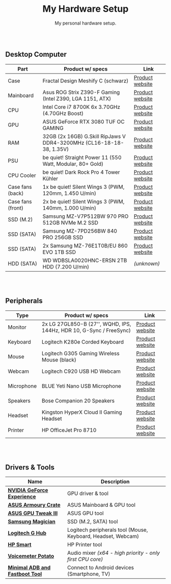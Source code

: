 <div align="center">

# My Hardware Setup

My personal hardware setup.

</div>

<br><br>

## Desktop Computer

| Part              | Product w/ specs                                                     | Link                                                                                                                                                    |
| ----------------- | -------------------------------------------------------------------- | ------------------------------------------------------------------------------------------------------------------------------------------------------- |
| Case              | Fractal Design Meshify C (schwarz)                                   | [Product website](https://www.fractal-design.com/products/cases/meshify/meshify-c/black)                                                                |
| Mainboard         | Asus ROG Strix Z390-F Gaming (Intel Z390, LGA 1151, ATX)             | [Product website](https://rog.asus.com/de/motherboards/rog-strix/rog-strix-z390-f-gaming-model)                                                         |
| CPU               | Intel Core i7 8700K 6x 3.70GHz (4.70GHz Boost)                       | [Product website](https://www.intel.de/content/www/de/de/products/sku/126684/intel-core-i78700k-processor-12m-cache-up-to-4-70-ghz/specifications.html) |
| GPU               | ASUS GeForce RTX 3080 TUF OC GAMING                                  | [Product website](https://www.asus.com/de/Motherboards-Components/Graphics-Cards/TUF-Gaming/TUF-RTX3080-O10G-GAMING)                                    |
| RAM               | 32GB (2x 16GB) G.Skill RipJaws V DDR4-3200MHz (CL16-18-18-38, 1.35V) | [Product website](<https://www.gskill.com/product/165/184/1536110922/F4-3200C16D-32GVKRipjaws-VDDR4-3200MHz-CL16-18-18-38-1.35V32GB-(2x16GB)>)          |
| PSU               | be quiet! Straight Power 11 (550 Watt, Modular, 80+ Gold)            | [Product website](https://www.bequiet.com/de/powersupply/1252)                                                                                          |
| CPU Cooler        | be quiet! Dark Rock Pro 4 Tower Kühler                               | [Product website](https://www.bequiet.com/de/cpucooler/1378)                                                                                            |
| Case fans (back)  | 1x be quiet! Silent Wings 3 (PWM, 120mm, 1.450 U/min)                | [Product website](https://www.bequiet.com/de/casefans/722)                                                                                              |
| Case fans (front) | 2x be quiet! Silent Wings 3 (PWM, 140mm, 1.000 U/min)                | [Product website](https://www.bequiet.com/de/casefans/717)                                                                                              |
| SSD (M.2)         | Samsung MZ-V7P512BW 970 PRO 512GB NVMe M.2 SSD                       | [Product website](https://www.samsung.com/de/memory-storage/970-pro-nvme-m-2-ssd/MZ-V7P512BW)                                                           |
| SSD (SATA)        | Samsung MZ-7PD256BW 840 PRO 256GB SSD                                | [Product website](https://www.samsung.com/de/support/model/MZ-7PD256BW)                                                                                 |
| SSD (SATA)        | 2x Samsung MZ-76E1T0B/EU 860 EVO 1TB SSD                             | [Product website](https://www.samsung.com/de/memory-storage/860-evo-sata-3-2-5-inch-ssd/MZ-76E1T0BEU)                                                   |
| HDD (SATA)        | WD WDBSLA0020HNC-ERSN 2TB HDD (7.200 U/min)                          | _(unknown)_                                                                                                                                             |

<br><br>

## Peripherals

| Type       | Product w/ specs                                                    | Link                                                                                                                          |
| ---------- | ------------------------------------------------------------------- | ----------------------------------------------------------------------------------------------------------------------------- |
| Monitor    | 2x LG 27GL850-B (27'', WQHD, IPS, 144Hz, HDR 10, G-Sync / FreeSync) | [Product website](https://www.lg.com/de/monitore/lg-27GL850-B)                                                                |
| Keyboard   | Logitech K280e Corded Keyboard                                      | [Product website](https://www.logitech.com/de-de/product/corded-keyboard-k280e-business)                                      |
| Mouse      | Logitech G305 Gaming Wireless Mouse (black)                         | [Product website](https://www.logitechg.com/de-de/products/gaming-mice/g305-lightspeed-wireless-gaming-mouse.910-005282.html) |
| Webcam     | Logitech C920 USB HD Webcam                                         | [Product website](https://www.logitech.com/de-de/product/hd-pro-webcam-c920)                                                  |
| Microphone | BLUE Yeti Nano USB Microphone                                       | [Product website](https://www.bluemic.com/de-de/products/yeti-nano/)                                                          |
| Speakers   | Bose Companion 20 Speakers                                          | [Product website](https://www.bose.de/de_de/products/speakers/stereo_speakers/companion-20-multimedia-speaker-system.html)    |
| Headset    | Kingston HyperX Cloud II Gaming Headset                             | [Product website](https://www.hyperxgaming.com/germany/de/headsets/cloud-gaming-headset)                                      |
| Printer    | HP OfficeJet Pro 8710                                               | [Product website](https://support.hp.com/de-de/drivers/selfservice/hp-officejet-pro-8710-all-in-one-printer-series/7902014)   |

<br><br>

## Drivers & Tools

| Name                                                                                               | Description                                                  |
| -------------------------------------------------------------------------------------------------- | ------------------------------------------------------------ |
| **[NVIDIA GeForce Experience](https://www.nvidia.com/de-de/geforce/geforce-experience)**           | GPU driver & tool                                            |
| **[ASUS Armoury Crate](https://rog.asus.com/de/armoury-crate)**                                    | ASUS Mainboard & GPU tool                                    |
| **[ASUS GPU Tweak III](https://www.asus.com/campaign/GPU-Tweak-III)**                              | ASUS GPU tool                                                |
| **[Samsung Magician](https://www.samsung.com/semiconductor/minisite/ssd/download/tools)**          | SSD (M.2, SATA) tool                                         |
| **[Logitech G Hub](https://www.logitechg.com/de-de/innovation/g-hub.html)**                        | Logitech peripherals tool (Mouse, Keyboard, Headset, Webcam) |
| **[HP Smart](https://www.hpsmart.com/at/de)**                                                      | HP Printer tool                                              |
| **[Voicemeter Potato](https://vb-audio.com/Voicemeeter/potato.htm)**                               | Audio mixer _(x64 - high priority - only first CPU core)_    |
| **[Minimal ADB and Fastboot Tool](https://androidmtk.com/download-minimal-adb-and-fastboot-tool)** | Connect to Android devices (Smartphone, TV)                  |
